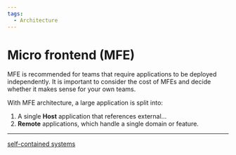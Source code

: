 ```yaml
---
tags:
  - Architecture
---
```

# Micro frontend (MFE)

MFE is recommended for teams that require applications to be deployed independently. It is important to consider the cost of MFEs and decide whether it makes sense for your own teams.

With MFE architecture, a large application is split into:

1. A single **Host** application that references external...
2. **Remote** applications, which handle a single domain or feature.

---

[self-contained systems](self-contained-systems.md)
